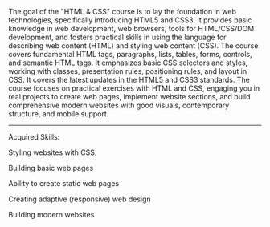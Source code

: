 The goal of the "HTML & CSS" course is to lay the foundation in web technologies, specifically introducing HTML5 and CSS3.
It provides basic knowledge in web development, web browsers, tools for HTML/CSS/DOM development, and fosters practical skills in using the language for describing web content (HTML) and styling web content (CSS).
The course covers fundamental HTML tags, paragraphs, lists, tables, forms, controls, and semantic HTML tags. 
It emphasizes basic CSS selectors and styles, working with classes, presentation rules, positioning rules, and layout in CSS.
It covers the latest updates in the HTML5 and CSS3 standards. 
The course focuses on practical exercises with HTML and CSS, engaging you in real projects to create web pages, implement website sections, and build comprehensive modern websites with good visuals, contemporary structure, and mobile support.

---

Acquired Skills:

Styling websites with CSS.

Building basic web pages

Ability to create static web pages

Creating adaptive (responsive) web design

Building modern websites




